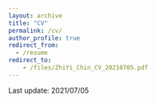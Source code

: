 ```yaml
---
layout: archive
title: "CV"
permalink: /cv/
author_profile: true
redirect_from:
  - /resume
redirect_to:
    - /files/ZhiYi_Chin_CV_20210705.pdf
---
```


Last update: 2021/07/05